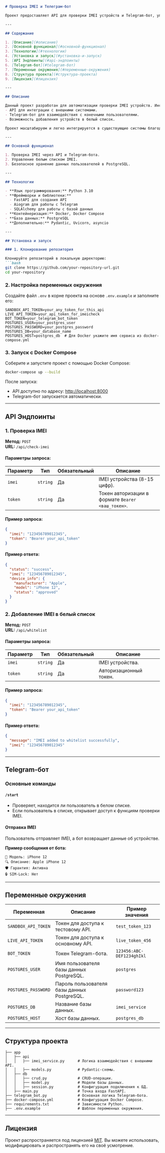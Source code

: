 ```markdown
# Проверка IMEI и Телеграм-бот

Проект предоставляет API для проверки IMEI устройств и Telegram-бот, упрощающий взаимодействие с пользователями. Решение поддерживает PostgreSQL и полностью упаковано в контейнеры Docker.

---

## Содержание

1. [Описание](#описание)  
2. [Основной функционал](#основной-функционал)  
3. [Технологии](#технологии)  
4. [Установка и запуск](#установка-и-запуск)  
5. [API Эндпоинты](#api-эндпоинты)  
6. [Telegram-бот](#telegram-бот)  
7. [Переменные окружения](#переменные-окружения)  
8. [Структура проекта](#структура-проекта)  
9. [Лицензия](#лицензия)

---

## Описание

Данный проект разработан для автоматизации проверки IMEI устройств. Инструмент включает:  
- API для интеграции с внешними системами.  
- Telegram-бот для взаимодействия с конечными пользователями.  
- Возможность добавления устройств в белый список.  

Проект масштабируем и легко интегрируется в существующие системы благодаря контейнеризации.

---

## Основной функционал

1. Проверка IMEI через API и Telegram-бота.  
2. Управление белым списком IMEI.  
3. Безопасное хранение данных пользователей в PostgreSQL.

---

## Технологии

- **Язык программирования:** Python 3.10  
- **Фреймворки и библиотеки:**  
  - FastAPI для создания API  
  - Aiogram для работы с Telegram  
  - SQLAlchemy для работы с базой данных  
- **Контейнеризация:** Docker, Docker Compose  
- **База данных:** PostgreSQL  
- **Дополнительно:** Pydantic, Uvicorn, asyncio  

---

## Установка и запуск

### 1. Клонирование репозитория

Клонируйте репозиторий в локальную директорию:  
```bash
git clone https://github.com/your-repository-url.git
cd your-repository
```

### 2. Настройка переменных окружения

Создайте файл `.env` в корне проекта на основе `.env.example` и заполните его:

```plaintext
SANDBOX_API_TOKEN=your_any_token_for_this_api
LIVE_API_TOKEN=your_api_token_for_imeicheck
BOT_TOKEN=your_telegram_bot_token
POSTGRES_USER=your_postgres_user
POSTGRES_PASSWORD=your_postgres_password
POSTGRES_DB=your_database_name
POSTGRES_HOST=postgres_db  # Для Docker укажите имя сервиса из docker-compose.yml
```

### 3. Запуск с Docker Compose

Соберите и запустите проект с помощью Docker Compose:  
```bash
docker-compose up --build
```

После запуска:  
- API доступно по адресу: [http://localhost:8000](http://localhost:8000)  
- Telegram-бот запускается автоматически.  

---

## API Эндпоинты

### 1. Проверка IMEI

**Метод:** `POST`  
**URL:** `/api/check-imei`  

#### Параметры запроса:
| Параметр  | Тип     | Обязательный | Описание                 |
|-----------|---------|--------------|--------------------------|
| `imei`    | `string`| Да           | IMEI устройства (8-15 цифр). |
| `token`   | `string`| Да           | Токен авторизации в формате `Bearer <ваш_токен>`. |

#### Пример запроса:
```json
{
  "imei": "123456789012345",
  "token": "Bearer your_api_token"
}
```

#### Пример ответа:
```json
{
  "status": "success",
  "imei": "123456789012345",
  "device_info": {
    "manufacturer": "Apple",
    "model": "iPhone 12",
    "status": "approved"
  }
}
```

### 2. Добавление IMEI в белый список

**Метод:** `POST`  
**URL:** `/api/whitelist`  

#### Параметры запроса:
| Параметр  | Тип     | Обязательный | Описание                 |
|-----------|---------|--------------|--------------------------|
| `imei`    | `string`| Да           | IMEI устройства.         |
| `token`   | `string`| Да           | Авторизационный токен.   |

#### Пример запроса:
```json
{
  "imei": "123456789012345",
  "token": "Bearer your_api_token"
}
```

#### Пример ответа:
```json
{
  "message": "IMEI added to whitelist successfully",
  "imei": "123456789012345"
}
```

---

## Telegram-бот

### Основные команды

#### `/start`
- Проверяет, находится ли пользователь в белом списке.  
- Если пользователь в списке, открывает доступ к функциям проверки IMEI.  

#### Отправка IMEI
Пользователь отправляет IMEI, а бот возвращает данные об устройстве.  

**Пример сообщения от бота:**
```
📱 Модель: iPhone 12  
🔍 Описание: Apple iPhone 12  
🛡️ Гарантия: Активна  
🔒 SIM-Lock: Нет  
```

---

## Переменные окружения

| Переменная          | Описание                                    | Пример значения          |
|----------------------|---------------------------------------------|--------------------------|
| `SANDBOX_API_TOKEN`  | Токен для доступа к тестовому API.          | `test_token_123`         |
| `LIVE_API_TOKEN`     | Токен для доступа к основному API.          | `live_token_456`         |
| `BOT_TOKEN`          | Токен Telegram-бота.                       | `123456:ABC-DEF1234ghIkl`|
| `POSTGRES_USER`      | Имя пользователя базы данных PostgreSQL.    | `postgres`               |
| `POSTGRES_PASSWORD`  | Пароль пользователя базы данных PostgreSQL.| `password123`            |
| `POSTGRES_DB`        | Название базы данных.                      | `imei_service`           |
| `POSTGRES_HOST`      | Хост базы данных.                          | `postgres_db`            |

---

## Структура проекта

```plaintext
├── app
│   ├── api
│   │   ├── imei_service.py      # Логика взаимодействия с внешними API.
│   │   ├── models.py            # Pydantic-схемы.
│   ├── db
│   │   ├── crud.py              # CRUD-операции.
│   │   ├── model.py             # Модели базы данных.
│   │   ├── session.py           # Конфигурация подключения к БД.
│   ├── main.py                  # Точка входа FastAPI.
├── telegram_bot.py              # Основная логика Telegram-бота.
├── docker-compose.yml           # Конфигурация Docker Compose.
├── requirements.txt             # Зависимости Python.
├── .env.example                 # Шаблон переменных окружения.
```

---

## Лицензия

Проект распространяется под лицензией [MIT](LICENSE). Вы можете использовать, модифицировать и распространять его на своё усмотрение.
```
